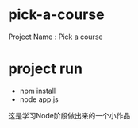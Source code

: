 # pick-a-course
Project Name : Pick a course

# project run
- npm install
- node app.js

这是学习Node阶段做出来的一个小作品


